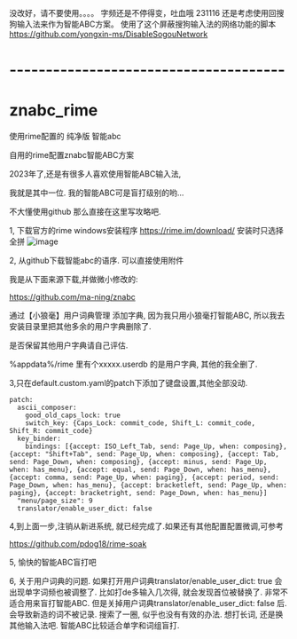 没改好，请不要使用。。。。
字频还是不停得变，吐血哦
231116 还是考虑使用回搜狗输入法来作为智能ABC方案。
使用了这个屏蔽搜狗输入法的网络功能的脚本
https://github.com/yongxin-ms/DisableSogouNetwork

# --------------------------------------

# znabc_rime
使用rime配置的 纯净版 智能abc


自用的rime配置znabc智能ABC方案

2023年了,还是有很多人喜欢使用智能ABC输入法, 

我就是其中一位. 我的智能ABC可是盲打级别的哟...


不大懂使用github 那么直接在这里写攻略吧.

1, 下载官方的rime windows安装程序
https://rime.im/download/
安装时只选择全拼
![image](https://github.com/manuelding/znabc_rime/assets/73762031/881daec7-7558-491f-8679-bd2c1950e7fb)


2, 从github下载智能abc的语序.
可以直接使用附件

我是从下面来源下载,并做微小修改的:

https://github.com/ma-ning/znabc

通过【小狼毫】用户词典管理 添加字典, 因为我只用小狼毫打智能ABC, 所以我去安装目录里把其他多余的用户字典删除了.

是否保留其他用户字典请自己评估.

%appdata%/rime 里有个xxxxx.userdb 的是用户字典, 其他的我全删了.


3,只在default.custom.yaml的patch下添加了键盘设置,其他全部没动.

```
patch:
  ascii_composer:
    good_old_caps_lock: true
    switch_key: {Caps_Lock: commit_code, Shift_L: commit_code, Shift_R: commit_code}
  key_binder:
    bindings: [{accept: ISO_Left_Tab, send: Page_Up, when: composing}, {accept: "Shift+Tab", send: Page_Up, when: composing}, {accept: Tab, send: Page_Down, when: composing}, {accept: minus, send: Page_Up, when: has_menu}, {accept: equal, send: Page_Down, when: has_menu}, {accept: comma, send: Page_Up, when: paging}, {accept: period, send: Page_Down, when: has_menu}, {accept: bracketleft, send: Page_Up, when: paging}, {accept: bracketright, send: Page_Down, when: has_menu}]
  "menu/page_size": 9
  translator/enable_user_dict: false

```

4,到上面一步,注销从新进系统, 就已经完成了.如果还有其他配置配置微调,可参考

https://github.com/pdog18/rime-soak

5, 愉快的智能ABC盲打吧

6, 关于用户词典的问题. 如果打开用户词典translator/enable_user_dict: true
会出现单字词频也被调整了. 
比如打de多输入几次得, 就会发现首位被替换了. 非常不适合用来盲打智能ABC.
但是关掉用户词典translator/enable_user_dict: false  后. 
会导致新造的词不被记录. 搜索了一圈, 似乎也没有有效的办法.
想打长词, 还是换其他输入法吧. 智能ABC比较适合单字和词组盲打.
